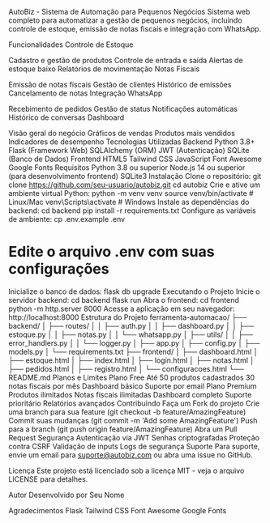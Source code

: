 
AutoBiz - Sistema de Automação para Pequenos Negócios
Sistema web completo para automatizar a gestão de pequenos negócios, incluindo controle de estoque, emissão de notas fiscais e integração com WhatsApp.

Funcionalidades
Controle de Estoque

Cadastro e gestão de produtos
Controle de entrada e saída
Alertas de estoque baixo
Relatórios de movimentação
Notas Fiscais

Emissão de notas fiscais
Gestão de clientes
Histórico de emissões
Cancelamento de notas
Integração WhatsApp

Recebimento de pedidos
Gestão de status
Notificações automáticas
Histórico de conversas
Dashboard

Visão geral do negócio
Gráficos de vendas
Produtos mais vendidos
Indicadores de desempenho
Tecnologias Utilizadas
Backend
Python 3.8+
Flask (Framework Web)
SQLAlchemy (ORM)
JWT (Autenticação)
SQLite (Banco de Dados)
Frontend
HTML5
Tailwind CSS
JavaScript
Font Awesome
Google Fonts
Requisitos
Python 3.8 ou superior
Node.js 14 ou superior (para desenvolvimento frontend)
SQLite3
Instalação
Clone o repositório:
git clone https://github.com/seu-usuario/autobiz.git
cd autobiz
Crie e ative um ambiente virtual Python:
python -m venv venv
source venv/bin/activate  # Linux/Mac
venv\Scripts\activate     # Windows
Instale as dependências do backend:
cd backend
pip install -r requirements.txt
Configure as variáveis de ambiente:
cp .env.example .env
# Edite o arquivo .env com suas configurações
Inicialize o banco de dados:
flask db upgrade
Executando o Projeto
Inicie o servidor backend:
cd backend
flask run
Abra o frontend:
cd frontend
python -m http.server 8000
Acesse a aplicação em seu navegador:
http://localhost:8000
Estrutura do Projeto
ferramenta-automacao/
├── backend/
│   ├── routes/
│   │   ├── auth.py
│   │   ├── dashboard.py
│   │   ├── estoque.py
│   │   ├── notas.py
│   │   └── whatsapp.py
│   ├── utils/
│   │   ├── error_handlers.py
│   │   └── logger.py
│   ├── app.py
│   ├── config.py
│   ├── models.py
│   └── requirements.txt
├── frontend/
│   ├── dashboard.html
│   ├── estoque.html
│   ├── index.html
│   ├── login.html
│   ├── notas.html
│   ├── pedidos.html
│   ├── registro.html
│   └── configuracoes.html
└── README.md
Planos e Limites
Plano Free
Até 50 produtos cadastrados
30 notas fiscais por mês
Dashboard básico
Suporte por email
Plano Premium
Produtos ilimitados
Notas fiscais ilimitadas
Dashboard completo
Suporte prioritário
Relatórios avançados
Contribuindo
Faça um Fork do projeto
Crie uma branch para sua feature (git checkout -b feature/AmazingFeature)
Commit suas mudanças (git commit -m 'Add some AmazingFeature')
Push para a branch (git push origin feature/AmazingFeature)
Abra um Pull Request
Segurança
Autenticação via JWT
Senhas criptografadas
Proteção contra CSRF
Validação de inputs
Logs de segurança
Suporte
Para suporte, envie um email para suporte@autobiz.com ou abra uma issue no GitHub.

Licença
Este projeto está licenciado sob a licença MIT - veja o arquivo LICENSE para detalhes.

Autor
Desenvolvido por Seu Nome

Agradecimentos
Flask
Tailwind CSS
Font Awesome
Google Fonts